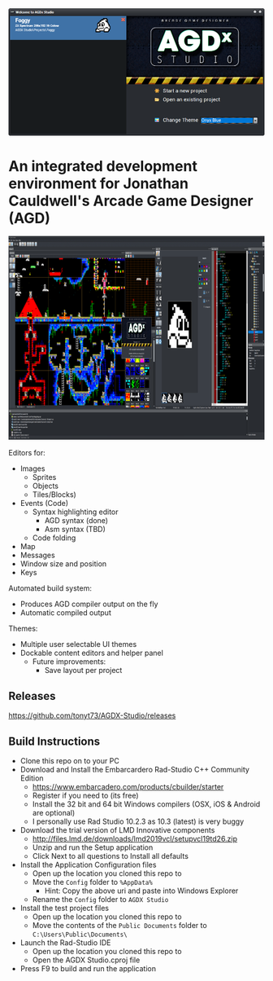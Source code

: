<img src="Screenshots/Welcome.png" width="512">

# An integrated development environment for Jonathan Cauldwell's Arcade Game Designer (AGD)

<img src="Screenshots/IDE.png" height=400>

Editors for:
* Images 
  * Sprites
  * Objects
  * Tiles/Blocks)
* Events (Code)
  * Syntax highlighting editor
    * AGD syntax (done)
    * Asm syntax (TBD)
  * Code folding
* Map
* Messages
* Window size and position
* Keys

Automated build system:
* Produces AGD compiler output on the fly
* Automatic compiled output

Themes:
* Multiple user selectable UI themes
* Dockable content editors and helper panel
  * Future improvements:
    * Save layout per project

## Releases
https://github.com/tonyt73/AGDX-Studio/releases

## Build Instructions

* Clone this repo on to your PC
* Download and Install the Embarcardero Rad-Studio C++ Community Edition
  * https://www.embarcadero.com/products/cbuilder/starter
  * Register if you need to (its free)
  * Install the 32 bit and 64 bit Windows compilers (OSX, iOS & Android are optional)
  * I personally use Rad Studio 10.2.3 as 10.3 (latest) is very buggy
* Download the trial version of LMD Innovative components
  * http://files.lmd.de/downloads/lmd2019vcl/setupvcl19td26.zip
  * Unzip and run the Setup application
  * Click Next to all questions to Install all defaults
* Install the Application Configuration files
  * Open up the location you cloned this repo to
  * Move the ```Config``` folder to ```%AppData%```
    * Hint: Copy the above uri and paste into Windows Explorer
  * Rename the ```Config``` folder to ```AGDX Studio```
* Install the test project files
  * Open up the location you cloned this repo to
  * Move the contents of the ```Public Documents``` folder to ```C:\Users\Public\Documents\```
* Launch the Rad-Studio IDE
  * Open up the location you cloned this repo to
  * Open the AGDX Studio.cproj file
* Press F9 to build and run the application

